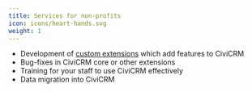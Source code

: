 ```yaml
---
title: Services for non-profits
icon: icons/heart-hands.svg
weight: 1
---
```


* Development of [custom extensions](https://civicrm.org/extensions) which add features to CiviCRM
* Bug-fixes in CiviCRM core or other extensions
* Training for your staff to use CiviCRM effectively
* Data migration into CiviCRM
